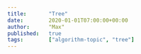 ```yaml
---
title:       "Tree"
date:        2020-01-01T07:00:00+00:00
author:      "Max"
published:   true
tags:        ["algorithm-topic", "tree"]
---
```

